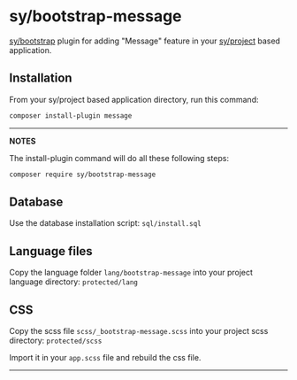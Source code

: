 # sy/bootstrap-message

[sy/bootstrap](https://github.com/syframework/bootstrap) plugin for adding "Message" feature in your [sy/project](https://github.com/syframework/project) based application.

## Installation

From your sy/project based application directory, run this command:

```bash
composer install-plugin message
```
---
**NOTES**

The install-plugin command will do all these following steps:

```bash
composer require sy/bootstrap-message
```

## Database

Use the database installation script: ```sql/install.sql```

## Language files

Copy the language folder ```lang/bootstrap-message``` into your project language directory: ```protected/lang```

## CSS

Copy the scss file ```scss/_bootstrap-message.scss``` into your project scss directory: ```protected/scss```

Import it in your ```app.scss``` file and rebuild the css file.

---